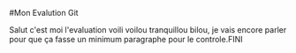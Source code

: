 #Mon Evalution Git

Salut c'est moi l'evaluation voili voilou tranquillou bilou, je vais encore parler pour que ça fasse un minimum paragraphe pour le controle.FINI
